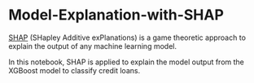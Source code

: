 # Model-Explanation-with-SHAP

[SHAP](https://shap.readthedocs.io/en/latest/index.html) (SHapley Additive exPlanations) is a game theoretic approach to explain the output of any machine learning model.

In this notebook, SHAP is applied to explain the model output from the XGBoost model to classify credit loans.

